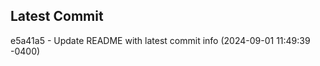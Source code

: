 
## Latest Commit
e5a41a5 - Update README with latest commit info (2024-09-01 11:49:39 -0400) <Yunxi-Zhou>
